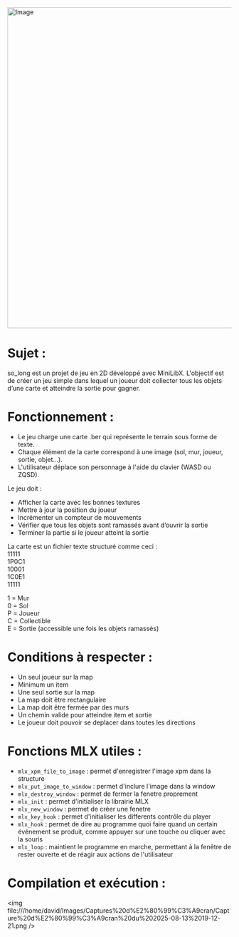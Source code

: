 <img width="720" height="720" alt="Image" src="https://github.com/user-attachments/assets/171f686b-ef85-4dd0-9a84-02a0836d96ff" />

# Sujet :
so_long est un projet de jeu en 2D développé avec MiniLibX. L'objectif est de créer un jeu simple dans lequel un joueur doit collecter tous les objets d’une carte et atteindre la sortie pour gagner.

# Fonctionnement :
- Le jeu charge une carte .ber qui représente le terrain sous forme de texte.
- Chaque élément de la carte correspond à une image (sol, mur, joueur, sortie, objet...).
- L'utilisateur déplace son personnage à l'aide du clavier (WASD ou ZQSD).

Le jeu doit :
- Afficher la carte avec les bonnes textures
- Mettre à jour la position du joueur
- Incrémenter un compteur de mouvements
- Vérifier que tous les objets sont ramassés avant d’ouvrir la sortie
- Terminer la partie si le joueur atteint la sortie

La carte est un fichier texte structuré comme ceci : <br>
11111 <br>
1P0C1 <br>
10001 <br>
1C0E1 <br>
11111 <br>

1 = Mur <br>
0	= Sol <br>
P	= Joueur <br>
C	= Collectible <br>
E	= Sortie (accessible une fois les objets ramassés) <br>

# Conditions à respecter :
- Un seul joueur sur la map
- Minimum un item
- Une seul sortie sur la map
- La map doit être rectangulaire
- La map doit être fermée par des murs
- Un chemin valide pour atteindre item et sortie
- Le joueur doit pouvoir se deplacer dans toutes les directions

# Fonctions MLX utiles :
- `mlx_xpm_file_to_image` : permet d'enregistrer l'image xpm dans la structure
- `mlx_put_image_to_window` : permet d'inclure l'image dans la window
- `mlx_destroy_window` : permet de fermer la fenetre proprement
- `mlx_init` : permet d'initialiser la librairie MLX
- `mlx_new_window` : permet de créer une fenetre
- `mlx_key_hook` : permet d'initialiser les differents contrôle du player
- `mlx_hook` : permet de dire au programme quoi faire quand un certain événement se produit, comme appuyer sur une touche ou cliquer avec la souris
- `mlx_loop` : maintient le programme en marche, permettant à la fenêtre de rester ouverte et de réagir aux actions de l'utilisateur

# Compilation et exécution :
<img file:///home/david/Images/Captures%20d%E2%80%99%C3%A9cran/Capture%20d%E2%80%99%C3%A9cran%20du%202025-08-13%2019-12-21.png />
